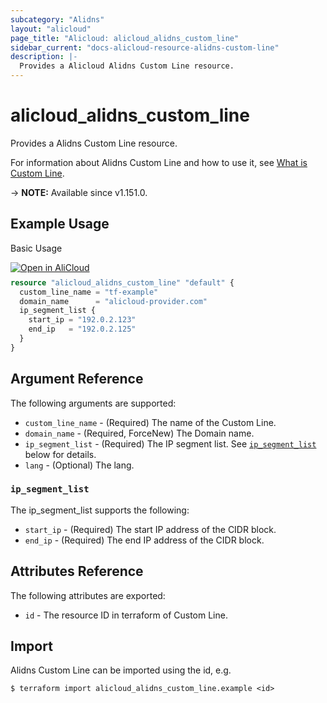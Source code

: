 ```yaml
---
subcategory: "Alidns"
layout: "alicloud"
page_title: "Alicloud: alicloud_alidns_custom_line"
sidebar_current: "docs-alicloud-resource-alidns-custom-line"
description: |-
  Provides a Alicloud Alidns Custom Line resource.
---
```


# alicloud_alidns_custom_line

Provides a Alidns Custom Line resource.

For information about Alidns Custom Line and how to use it, see [What is Custom Line](https://www.alibabacloud.com/help/en/doc-detail/145059.html).

-> **NOTE:** Available since v1.151.0.

## Example Usage

Basic Usage

<div style="display: block;margin-bottom: 40px;"><div class="oics-button" style="float: right;position: absolute;margin-bottom: 10px;">
  <a href="https://api.aliyun.com/terraform?resource=alicloud_alidns_custom_line&exampleId=63236334-d581-95cb-b9a5-d31c6d94d2a9b98995ae&activeTab=example&spm=docs.r.alidns_custom_line.0.63236334d5&intl_lang=EN_US" target="_blank">
    <img alt="Open in AliCloud" src="https://img.alicdn.com/imgextra/i1/O1CN01hjjqXv1uYUlY56FyX_!!6000000006049-55-tps-254-36.svg" style="max-height: 44px; max-width: 100%;">
  </a>
</div></div>

```terraform
resource "alicloud_alidns_custom_line" "default" {
  custom_line_name = "tf-example"
  domain_name      = "alicloud-provider.com"
  ip_segment_list {
    start_ip = "192.0.2.123"
    end_ip   = "192.0.2.125"
  }
}
```

## Argument Reference

The following arguments are supported:
* `custom_line_name` - (Required) The name of the Custom Line.
* `domain_name` - (Required, ForceNew) The Domain name.
* `ip_segment_list` - (Required) The IP segment list. See [`ip_segment_list`](#ip_segment_list) below for details.
* `lang` - (Optional) The lang.

### `ip_segment_list`

The ip_segment_list supports the following:

* `start_ip` - (Required) The start IP address of the CIDR block.
* `end_ip` - (Required) The end IP address of the CIDR block.


## Attributes Reference

The following attributes are exported:

* `id` - The resource ID in terraform of Custom Line.

## Import

Alidns Custom Line can be imported using the id, e.g.

```shell
$ terraform import alicloud_alidns_custom_line.example <id>
```